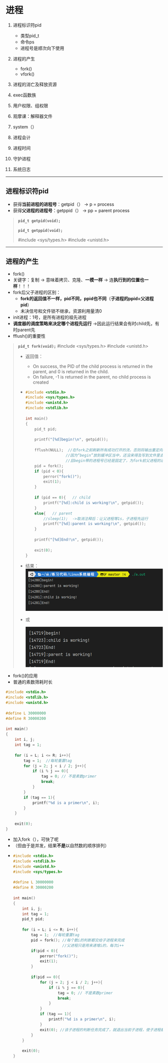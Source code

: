 # 进程

1. 进程标识符pid

   * 类型pid_t
   * 命令ps
   * 进程号是顺次向下使用
2. 进程的产生

   * fork()

   - vfork()
3. 进程的消亡及释放资源
4. exec函数族
5. 用户权限、组权限
6. 观摩课：解释器文件
7. system（）
8. 进程会计
9. 进程时间
10. 守护进程
11. 系统日志

---

## 进程标识符pid

- 获得**当前进程的进程号**：getpid（）  -> p = process
- 获得**父进程的进程号**：getppid（）  -> pp = parent process

> **`pid_t getpid(void); `**
>
> **`pid_t getppid(void);`**
>
> #include <sys/types.h>
> #include <unistd.h>

---

## 进程的产生

- fork()
- 关键字：复制  -> 意味着拷贝、克隆、**一模一样**  -> 连**执行到的位置也一样**！！！
- fork后父子进程的区别：
  - **fork的返回值不一样，pid不同，ppid也不同**（**子进程的ppid=父进程pid**）
  - 未决信号和文件锁不继承，资源利用量清0
- init进程：1号，是所有进程的祖先进程
- **调度器的调度策略来决定哪个进程先运行**  ->因此运行结果会有时child先，有时parent先
- fflush()的重要性

> **`pid_t fork(void);`**
> #include <sys/types.h>
> #include <unistd.h>
>
> - 返回值：
>
>   - On success, the PID of the child process is returned in the parent, and 0 is returned in the child.
>   - On failure, -1 is returned in the parent, no child process
>     is created
> - ```c
>   #include <stdio.h>
>   #include <sys/types.h>
>   #include <unistd.h>
>   #include <stdlib.h>
>
>   int main()
>   {
>       pid_t pid;
>
>       printf("[%d]begin!\n", getpid());
>
>       fflush(NULL);  //在fork之前刷新所有成功打开的流，否则将输出重定向到一个文件里时，会出现两个“begin” ！！！
>                     //因为“begin”放到缓冲区当中，还没来得及写到文件里去就已经fork，导致父子缓冲区里各自有一个“begin”
>                     //且begin带的进程号已经是固定了，为fork前父进程的进程号
>       pid = fork();
>       if (pid < 0){
>           perror("fork()");
>           exit(1);
>       }
>
>       if (pid == 0){   // child
>           printf("[%d]:child is working!\n", getpid());
>       }
>       else{   // parent
>           //sleep(1);  ->取消注释后：让父进程等1s，子进程先运行
>           printf("[%d]:parent is working!\n", getpid());
>       }
>
>       printf("[%d]End!\n", getpid());
>
>       exit(0);
>   }
>   ```
> - 结果：
>   ![](assets/20230315_164445_image.png)
> - 或
>
>   ![](assets/20230315_164601_image.png)

- fork()的应用
- 普通的素数筛耗时长

```c
#include <stdio.h>
#include <stdlib.h>
#include <unistd.h>

#define L 30000000
#define R 30000200

int main()
{
    int i, j;
    int tag = 1;

    for (i = L; i <= R; i++){
        tag = 1;  //每轮重置tag
        for (j = 2; j < i / 2; j++){
            if (i % j == 0){
                tag = 0; // 不是素数primer
                break;
            }
        }
        if (tag == 1){
            printf("%d is a primer\n", i);
        }
    }

    exit(0);
}
```

- 加入fork（），可快了呢
- （但由于是并发，结果**不是**以自然数的顺序排列）
- ```c
  #include <stdio.h>
  #include <stdlib.h>
  #include <unistd.h>
  #include <sys/types.h>

  #define L 30000000
  #define R 30000200

  int main()
  {
      int i, j;
      int tag = 1;
      pid_t pid;

      for (i = L; i <= R; i++){
          tag = 1;  //每轮重置tag
          pid = fork(); //每个数i的判断都交给子进程来完成
                        //父进程只是用来递增i的，每次i++
          if(pid < 0){
              perror("fork()");
              exit(1);
          }

          if(pid == 0){
              for (j = 2; j < i / 2; j++){
                  if (i % j == 0){
                      tag = 0; // 不是素数primer
                      break;
                  }
              }
              if (tag == 1){
                  printf("%d is a primer\n", i);
              }
              exit(0); //该子进程的判断任务完成了，就退出当前子进程，使子进程都是由bash的这个子进程fork出来的
          }
      }

      exit(0);
  }
  ```
